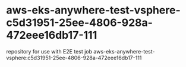 # aws-eks-anywhere-test-vsphere-c5d31951-25ee-4806-928a-472eee16db17-111
repository for use with E2E test job aws-eks-anywhere-test-vsphere:c5d31951-25ee-4806-928a-472eee16db17-111
